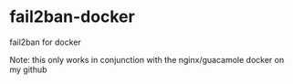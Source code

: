 # fail2ban-docker
fail2ban for docker

Note: this only works in conjunction with the nginx/guacamole docker on my github
